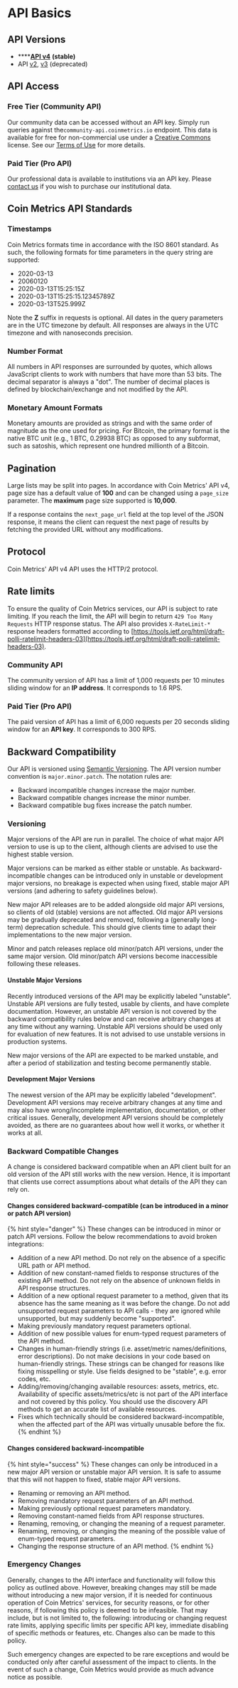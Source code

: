 # API Basics

## API Versions

* \*\*\*\*[**API v4**](https://docs.coinmetrics.io/api/v4) **\(stable\)**
* API [v2](https://docs.coinmetrics.io/api/v2), [v3](https://docs.coinmetrics.io/api/v3) \(deprecated\)

## API Access

### Free Tier \(Community API\)

Our community data can be accessed without an API key. Simply run queries against the`community-api.coinmetrics.io` endpoint. This data is available for free for non-commercial use under a [Creative Commons](https://creativecommons.org/licenses/by-nc/4.0/) license. See our [Terms of Use](https://coinmetrics.io/terms-of-use/) for more details.

### Paid Tier \(Pro API\)

Our professional data is available to institutions via an API key. Please [contact us](https://share.hsforms.com/15lLsB4n2Tl-Jj9MS7P2utA34tym) if you wish to purchase our institutional data.

## Coin Metrics API Standards

### Timestamps

Coin Metrics formats time in accordance with the ISO 8601 standard. As such, the following formats for time parameters in the query string are supported:

* 2020-03-13
* 20060120
* 2020-03-13T15:25:15Z
* 2020-03-13T15:25:15.12345789Z
* 2020-03-13T525.999Z

Note the **Z** suffix in requests is optional. All dates in the query parameters are in the UTC timezone by default. All responses are always in the UTC timezone and with nanoseconds precision.

### Number Format

All numbers in API responses are surrounded by quotes, which allows JavaScript clients to work with numbers that have more than 53 bits. The decimal separator is always a "dot". The number of decimal places is defined by blockchain/exchange and not modified by the API.

### Monetary Amount Formats

Monetary amounts are provided as strings and with the same order of magnitude as the one used for pricing. For Bitcoin, the primary format is the native BTC unit \(e.g., 1 BTC, 0.29938 BTC\) as opposed to any subformat, such as satoshis, which represent one hundred millionth of a Bitcoin.

## Pagination

Large lists may be split into pages. In accordance with Coin Metrics' API v4, page size has a default value of **100** and can be changed using a `page_size` parameter. The **maximum** page size supported is **10,000**.

If a response contains the `next_page_url` field at the top level of the JSON response, it means the client can request the next page of results by fetching the provided URL without any modifications.

## Protocol

Coin Metrics' API v4 API uses the HTTP/2 protocol.

## Rate limits

To ensure the quality of Coin Metrics services, our API is subject to rate limiting. If you reach the limit, the API will begin to return `429 Too Many Requests` HTTP response status. The API also provides `X-RateLimit-*` response headers formatted according to [https://tools.ietf.org/html/draft-polli-ratelimit-headers-03](https://tools.ietf.org/html/draft-polli-ratelimit-headers-03).

### Community API

The community version of API has a limit of 1,000 requests per 10 minutes sliding window for an **IP address**. It corresponds to 1.6 RPS.

### Paid Tier \(Pro API\)

The paid version of API has a limit of 6,000 requests per 20 seconds sliding window for an **API key**. It corresponds to 300 RPS.

## Backward Compatibility

Our API is versioned using [Semantic Versioning](https://semver.org/). The API version number convention is `major.minor.patch`. The notation rules are:

* Backward incompatible changes increase the major number.
* Backward compatible changes increase the minor number.
* Backward compatible bug fixes increase the patch number.

### Versioning

Major versions of the API are run in parallel. The choice of what major API version to use is up to the client, although clients are advised to use the highest stable version.

Major versions can be marked as either stable or unstable. As backward-incompatible changes can be introduced only in unstable or development major versions, no breakage is expected when using fixed, stable major API versions \(and adhering to safety guidelines below\).

New major API releases are to be added alongside old major API versions, so clients of old \(stable\) versions are not affected. Old major API versions may be gradually deprecated and removed, following a \(generally long-term\) deprecation schedule. This should give clients time to adapt their implementations to the new major version.

Minor and patch releases replace old minor/patch API versions, under the same major version. Old minor/patch API versions become inaccessible following these releases.

#### Unstable Major Versions

Recently introduced versions of the API may be explicitly labeled "unstable". Unstable API versions are fully tested, usable by clients, and have complete documentation. However, an unstable API version is not covered by the backward compatibility rules below and can receive arbitrary changes at any time without any warning. Unstable API versions should be used only for evaluation of new features. It is not advised to use unstable versions in production systems.

New major versions of the API are expected to be marked unstable, and after a period of stabilization and testing become permanently stable.

#### Development Major Versions

The newest version of the API may be explicitly labeled "development". Development API versions may receive arbitrary changes at any time and may also have wrong/incomplete implementation, documentation, or other critical issues. Generally, development API versions should be completely avoided, as there are no guarantees about how well it works, or whether it works at all.

### Backward Compatible Changes

A change is considered backward compatible when an API client built for an old version of the API still works with the new version. Hence, it is important that clients use correct assumptions about what details of the API they can rely on.

#### Changes considered backward-compatible \(can be introduced in a minor or patch API version\)

{% hint style="danger" %}
These changes can be introduced in minor or patch API versions. Follow the below recommendations to avoid broken integrations:

* Addition of a new API method. Do not rely on the absence of a specific URL path or API method.
* Addition of new constant-named fields to response structures of the existing API method. Do not rely on the absence of unknown fields in API response structures.
* Addition of a new optional request parameter to a method, given that its absence has the same meaning as it was before the change. Do not add unsupported request parameters to API calls - they are ignored while unsupported, but may suddenly become "supported".
* Making previously mandatory request parameters optional.
* Addition of new possible values for enum-typed request parameters of the API method.
* Changes in human-friendly strings \(i.e. asset/metric names/definitions, error descriptions\). Do not make decisions in your code based on human-friendly strings. These strings can be changed for reasons like fixing misspelling or style. Use fields designed to be "stable", e.g. error codes, etc.
* Adding/removing/changing available resources: assets, metrics, etc. Availability of specific assets/metrics/etc is not part of the API interface and not covered by this policy. You should use the discovery API methods to get an accurate list of available resources.
* Fixes which technically should be considered backward-incompatible, when the affected part of the API was virtually unusable before the fix.
{% endhint %}

#### Changes considered backward-incompatible

{% hint style="success" %}
These changes can only be introduced in a new major API version or unstable major API version. It is safe to assume that this will not happen to fixed, stable major API versions.

* Renaming or removing an API method.
* Removing mandatory request parameters of an API method.
* Making previously optional request parameters mandatory.
* Removing constant-named fields from API response structures.
* Renaming, removing, or changing the meaning of a request parameter.
* Renaming, removing, or changing the meaning of the possible value of enum-typed request parameters.
* Changing the response structure of an API method.
{% endhint %}

### Emergency Changes <a id="APIBackwardCompatibilityPolicy-Emergencychanges"></a>

Generally, changes to the API interface and functionality will follow this policy as outlined above. However, breaking changes may still be made without introducing a new major version, if it is needed for continuous operation of Coin Metrics' services, for security reasons, or for other reasons, if following this policy is deemed to be infeasible. That may include, but is not limited to, the following: introducing or changing request rate limits, applying specific limits per specific API key, immediate disabling of specific methods or features, etc. Changes also can be made to this policy.

Such emergency changes are expected to be rare exceptions and would be conducted only after careful assessment of the impact to clients. In the event of such a change, Coin Metrics would provide as much advance notice as possible.

